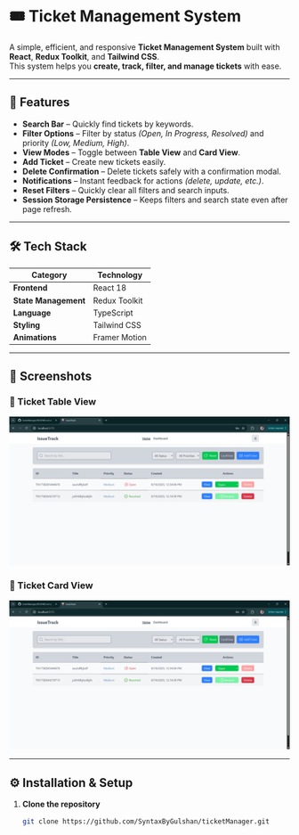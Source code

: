# 🎟 Ticket Management System

A simple, efficient, and responsive **Ticket Management System** built with **React**, **Redux Toolkit**, and **Tailwind CSS**.  
This system helps you **create, track, filter, and manage tickets** with ease.

---------------------------------------

## 🚀 Features

-  **Search Bar** – Quickly find tickets by keywords.  
-  **Filter Options** – Filter by status *(Open, In Progress, Resolved)* and priority *(Low, Medium, High)*.  
-   **View Modes** – Toggle between **Table View** and **Card View**.  
-   **Add Ticket** – Create new tickets easily.  
-   **Delete Confirmation** – Delete tickets safely with a confirmation modal.  
-   **Notifications** – Instant feedback for actions *(delete, update, etc.)*.  
-   **Reset Filters** – Quickly clear all filters and search inputs.  
-   **Session Storage Persistence** – Keeps filters and search state even after page refresh.  

---------------------------------------

## 🛠️ Tech Stack

| Category | Technology |
|-----------|-------------|
| **Frontend** | React 18 |
| **State Management** | Redux Toolkit |
| **Language** | TypeScript |
| **Styling** | Tailwind CSS |
| **Animations** | Framer Motion |

----------------------------------------

## 📸 Screenshots

### 🧾 Ticket Table View
<p align="center">
  <img src="./public/tableView.png" width="700" alt="Ticket Table View">
</p>

### 🪪 Ticket Card View
<p align="center">
  <img src="./public/tableView.png" width="700" alt="Ticket Card View">
</p>

----------------------------------------

## ⚙️ Installation & Setup

1. **Clone the repository**
   ```bash
   git clone https://github.com/SyntaxByGulshan/ticketManager.git
